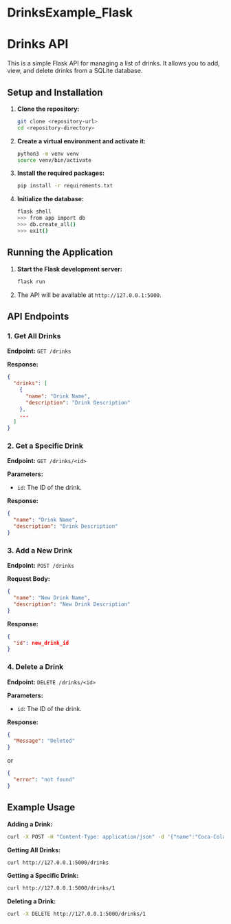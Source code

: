# DrinksExample_Flask

# Drinks API

This is a simple Flask API for managing a list of drinks. It allows you to add, view, and delete drinks from a SQLite database.

## Setup and Installation

1. **Clone the repository:**
    ```sh
    git clone <repository-url>
    cd <repository-directory>
    ```

2. **Create a virtual environment and activate it:**
    ```sh
    python3 -m venv venv
    source venv/bin/activate
    ```

3. **Install the required packages:**
    ```sh
    pip install -r requirements.txt
    ```

4. **Initialize the database:**
    ```sh
    flask shell
    >>> from app import db
    >>> db.create_all()
    >>> exit()
    ```

## Running the Application

1. **Start the Flask development server:**
    ```sh
    flask run
    ```

2. The API will be available at `http://127.0.0.1:5000`.

## API Endpoints

### 1. Get All Drinks
**Endpoint:** `GET /drinks`

**Response:**
```json
{
  "drinks": [
    {
      "name": "Drink Name",
      "description": "Drink Description"
    },
    ...
  ]
}
```

### 2. Get a Specific Drink
**Endpoint:** `GET /drinks/<id>`

**Parameters:**
- `id`: The ID of the drink.

**Response:**
```json
{
  "name": "Drink Name",
  "description": "Drink Description"
}
```

### 3. Add a New Drink
**Endpoint:** `POST /drinks`

**Request Body:**
```json
{
  "name": "New Drink Name",
  "description": "New Drink Description"
}
```

**Response:**
```json
{
  "id": new_drink_id
}
```

### 4. Delete a Drink
**Endpoint:** `DELETE /drinks/<id>`

**Parameters:**
- `id`: The ID of the drink.

**Response:**
```json
{
  "Message": "Deleted"
}
```
or
```json
{
  "error": "not found"
}
```

## Example Usage

**Adding a Drink:**
```sh
curl -X POST -H "Content-Type: application/json" -d '{"name":"Coca-Cola", "description":"A popular soda."}' http://127.0.0.1:5000/drinks
```

**Getting All Drinks:**
```sh
curl http://127.0.0.1:5000/drinks
```

**Getting a Specific Drink:**
```sh
curl http://127.0.0.1:5000/drinks/1
```

**Deleting a Drink:**
```sh
curl -X DELETE http://127.0.0.1:5000/drinks/1
```


